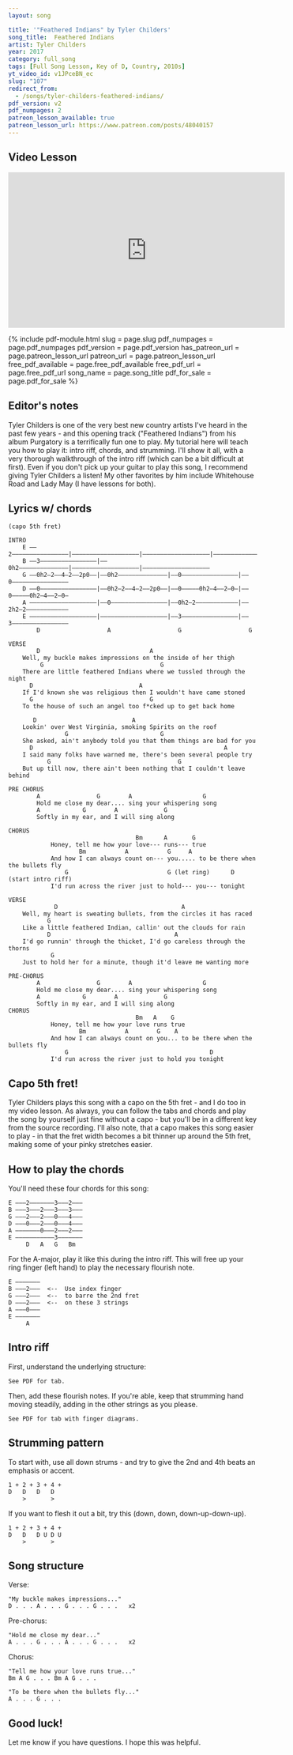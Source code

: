 ```yaml
---
layout: song

title: '"Feathered Indians" by Tyler Childers'
song_title:  Feathered Indians
artist: Tyler Childers
year: 2017
category: full_song
tags: [Full Song Lesson, Key of D, Country, 2010s]
yt_video_id: v1JPceBN_ec
slug: "107"
redirect_from:
  - /songs/tyler-childers-feathered-indians/
pdf_version: v2
pdf_numpages: 2
patreon_lesson_available: true
patreon_lesson_url: https://www.patreon.com/posts/48040157
---
```


## Video Lesson

<iframe width="560" height="315" src="https://www.youtube.com/embed/v1JPceBN_ec?showinfo=0" frameborder="0" allowfullscreen></iframe>

{% include pdf-module.html slug = page.slug pdf_numpages = page.pdf_numpages pdf_version = page.pdf_version has_patreon_url = page.patreon_lesson_url patreon_url = page.patreon_lesson_url free_pdf_available = page.free_pdf_available free_pdf_url = page.free_pdf_url song_name = page.song_title pdf_for_sale = page.pdf_for_sale %}

## Editor's notes

Tyler Childers is one of the very best new country artists I've heard in the past few years - and this opening track ("Feathered Indians") from his album Purgatory is a terrifically fun one to play. My tutorial here will teach you how to play it: intro riff, chords, and strumming. I'll show it all, with a very thorough walkthrough of the intro riff (which can be a bit difficult at first). Even if you don't pick up your guitar to play this song, I recommend giving Tyler Childers a listen! My other favorites by him include Whitehouse Road and Lady May (I have lessons for both).

## Lyrics w/ chords

    (capo 5th fret)

    INTRO
        E ––2––––––––––––––––|–––––––––––––––––––|–––––––––––––––––––|–––––––––––––––––––
        B ––3––––––––––––––––|––0h2––––––––––––––|–––––––––––––––––––|–––––––––––––––––––
        G ––0h2–2––4–2––2p0––|––0h2––––––––––––––|––0––––––––––––––––|––0––––––––––––––––
        D ––0––––––––––––––––|––0h2–2––4–2––2p0––|––0–––––0h2–4––2–0–|––0–––––0h2–4––2–0–
        A –––––––––––––––––––|––0––––––––––––––––|––0h2–2––––––––––––|––2h2–2––––––––––––
        E –––––––––––––––––––|–––––––––––––––––––|––3––––––––––––––––|––3––––––––––––––––
            D                   A                   G                   G                 

    VERSE
            D                               A
        Well, my buckle makes impressions on the inside of her thigh
             G                                 G
        There are little feathered Indians where we tussled through the night
          D                              A
        If I'd known she was religious then I wouldn't have came stoned
          G                                 G
        To the house of such an angel too f*cked up to get back home

           D                           A
        Lookin' over West Virginia, smoking Spirits on the roof
                    G                          G
        She asked, ain't anybody told you that them things are bad for you
          D                                                      A
        I said many folks have warned me, there's been several people try
               G                                    G
        But up till now, there ain't been nothing that I couldn't leave behind

    PRE CHORUS
            A                G        A                    G
            Hold me close my dear.... sing your whispering song
            A            G        A             G
            Softly in my ear, and I will sing along

    CHORUS
                                        Bm      A       G
                Honey, tell me how your love--- runs--- true
                        Bm           A           G     A
                And how I can always count on--- you..... to be there when the bullets fly
                    G                            G (let ring)      D (start intro riff)
                I'd run across the river just to hold--- you--- tonight

    VERSE
                 D                                   A
        Well, my heart is sweating bullets, from the circles it has raced
               G
        Like a little feathered Indian, callin' out the clouds for rain
               D                                   A
        I'd go runnin' through the thicket, I'd go careless through the thorns
                G
        Just to hold her for a minute, though it'd leave me wanting more

    PRE-CHORUS
            A                G        A                    G
            Hold me close my dear.... sing your whispering song
            A            G        A             G
            Softly in my ear, and I will sing along
    CHORUS
                                        Bm   A    G
                Honey, tell me how your love runs true
                        Bm           A        G    A
                And how I can always count on you... to be there when the bullets fly
                    G                                        D
                I'd run across the river just to hold you tonight

## Capo 5th fret!

Tyler Childers plays this song with a capo on the 5th fret - and I do too in my video lesson. As always, you can follow the tabs and chords and play the song by yourself just fine without a capo - but you'll be in a different key from the source recording. I'll also note, that a capo makes this song easier to play - in that the fret width becomes a bit thinner up around the 5th fret, making some of your pinky stretches easier.

## How to play the chords

You'll need these four chords for this song:

    E –––2–––––––3–––2–––
    B –––3–––2–––3–––3–––
    G –––2–––2–––0–––4–––
    D –––0–––2–––0–––4–––
    A –––––––0–––2–––2–––
    E –––––––––––3–––––––
         D   A   G   Bm

For the A-major, play it like this during the intro riff. This will free up your ring finger (left hand) to play the necessary flourish note.

    E –––––––
    B –––2–––  <--  Use index finger
    G –––2–––  <--  to barre the 2nd fret
    D –––2–––  <--  on these 3 strings
    A –––0–––
    E –––––––
         A

## Intro riff

First, understand the underlying structure:

    See PDF for tab.

<!-- E ––2––––––––––––––––|–––––––––––––––––––|––3––––––––––––––––|––3––––––––––––––––
B ––3––––––––––––––––|––2––––––––––––––––|––3––––––––––––––––|––3––––––––––––––––
G ––2––––––––––––––––|––2––––––––––––––––|––0––––––––––––––––|––0––––––––––––––––
D ––0––––––––––––––––|––2––––––––––––––––|––0––––––––––––––––|––0––––––––––––––––
A –––––––––––––––––––|––0––––––––––––––––|––2––––––––––––––––|––2––––––––––––––––
E –––––––––––––––––––|–––––––––––––––––––|––3––––––––––––––––|––3––––––––––––––––
    D                   A                   G                   G -->

Then, add these flourish notes. If you're able, keep that strumming hand moving steadily, adding in the other strings as you please.

    See PDF for tab with finger diagrams.

<!-- E ––2––––––––––––––––|–––––––––––––––––––|––3––––––––––––––––|––3––––––––––––––––
B ––3––––––––––––––––|––0h2––––––––––––––|––3––––––––––––––––|––3––––––––––––––––
G ––0h2–2––4–2––2p0––|––0h2––––––––––––––|––0––––––––––––––––|––0––––––––––––––––
D ––0––––––––––––––––|––0h2–2––4–2––2p0––|––0–––––0h2–4––2–0–|––0–––––0h2–4––2–0–
A –––––––––––––––––––|––0––––––––––––––––|––0h2–2––––––––––––|––2h2–2––––––––––––
E –––––––––––––––––––|–––––––––––––––––––|––3––––––––––––––––|––3––––––––––––––––
    D                   A                   G                   G                 -->

## Strumming pattern

To start with, use all down strums - and try to give the 2nd and 4th beats an emphasis or accent.

    1 + 2 + 3 + 4 +
    D   D   D   D  
        >       >

If you want to flesh it out a bit, try this (down, down, down-up-down-up).

    1 + 2 + 3 + 4 +
    D   D   D U D U
        >       >

## Song structure

Verse:

    "My buckle makes impressions..."
    D . . . A . . . G . . . G . . .   x2

Pre-chorus:

    "Hold me close my dear..."
    A . . . G . . . A . . . G . . .   x2

Chorus:

    "Tell me how your love runs true..."
    Bm A G . . . Bm A G . . .

    "To be there when the bullets fly..."
    A . . . G . . .

## Good luck!

Let me know if you have questions. I hope this was helpful.
